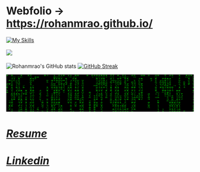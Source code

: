 # Webfolio -> https://rohanmrao.github.io/

[![My Skills](https://skillicons.dev/icons?i=py,js,matlab,cs,nodejs,flask,aws,azure,terraform,ros,tensorflow,git,bitbucket,docker,linux,bash)](https://skillicons.dev)<br><br>
![](https://komarev.com/ghpvc/?username=Rohanmrao&color=green)<br><br>
![Rohanmrao's GitHub stats](https://github-readme-stats.vercel.app/api?username=Rohanmrao&show=reviews,prs_merged,prs_merged_percentage&show_icons=true&theme=chartreuse-dark&rank_icon=github) 
[![GitHub Streak](https://streak-stats.demolab.com?user=Rohanmrao&theme=chartreuse-dark&card_width=370)](https://git.io/streak-stats)
<!--[![Top Langs](https://readme-stats.clckblog.space/api/top-langs/?username=Rohanmrao&layout=donut&show_icons=true&theme=chartreuse-dark)](https://github.com/Rohanmrao/github-readme-stats)-->
<img src="https://github.com/Rohanmrao/Rohanmrao/blob/main/matrix_4.gif" width="1000" height="100" />

# [***Resume***](https://github.com/Rohanmrao/Rohanmrao/blob/main/Resume_word_nov23_spaced_photo.pdf)
# [***Linkedin***](https://www.linkedin.com/in/rohan-mahesh-rao-0aba62187/)

<!--
**Rohanmrao/Rohanmrao** is a ✨ _special_ ✨ repository because its `README.md` (this file) appears on your GitHub profile.

Here are some ideas to get you started:

- 🔭 I’m currently working on ...
- 🌱 I’m currently learning ...
- 👯 I’m looking to collaborate on ...
- 🤔 I’m looking for help with ...
- 💬 Ask me about ...
- 📫 How to reach me: ...
- 😄 Pronouns: ...
- ⚡ Fun fact: ...
-->
